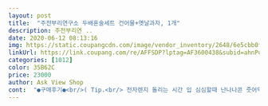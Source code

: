 ```yaml
---
layout: post 
title:  "주전부리연구소 두배혼술세트 건어물+옛날과자, 1개" 
description: 주전부리연 ..
date: 2020-06-12 08:13:16 
img: https://static.coupangcdn.com/image/vendor_inventory/2648/6e5cbb0f8e52c99b3359b62fb1dcbbcdb1fbc4760ccfcf6f511855e25bdd.jpg 
linkUrl: https://link.coupang.com/re/AFFSDP?lptag=AF3600438&subid=ahnPublicAsk&pageKey=1649804857&itemId=2810906992&vendorItemId=70674935977&traceid=V0-113-7671da31a96539c4 
categories: [1012] 
color: 35B62C 
price: 23000 
author: Ask View Shop 
cont:  "●구매후기●<br/>( Tip.<br/> 전자렌지 돌리는 시간 입 심심할때 난나나콘 줏어먹으면 인생의 고난이 싹 사라지고 앞으로 마주할 안주에 대한 기대감만 남게됩니다)<br/>게다가 가격도 혜자네요.<br/><br/>구성은 좀 다른데 역시 기대를 저버리지않군요<br/>구운치즈오징어포 에어프라이기에 돌려서 먹으면 빠삭하니 맥주 3캔 뚝딱이구요<br/>구운치즈오징어포까지 도착하자마자 바로 개봉해서 폭풍흡입해버렸네요^^<br/>그리고 다음날 고구마 먹으면서 왠지 건강해진 느낌 받으면서 정신건강도 챙길수 있습니다<br/>꽃보다오징어 전자렌지에 돌리면 적당히 질깃 감칠맛 대박이라 맥주 5캔 뚝딱이구요<br/>달랐지만 이번세트 역시 대 만족입니다!!<br/>두세번 걸쳐서 먹기 딱 좋은 양에 구성도 다양해서<br/>망설임 없이 바로 구매했네요 지난 번이랑 구성은 조금<br/>매번 편의점에서 안주를 살 때 마다<br/>맥주 한잔의 청량함이 너무너무 필요한 요즘<br/>맥주맛을 더해주는 주전부리 안주 진짜 강추합니다<br/>먹는 즐거움이 있습니다.<br/><br/>반성문 백장 썼읍니다.<br/> 이제야 이런걸 알다니 헛산거죠 제가<br/>새롭게 포함된 나나콘도 완전 요물 예전에 학교 매점에서 매일 사먹던 추억의 과자에요.<br/> 하트뿅뿅♡♡<br/>어떤 걸 고를까 고민을 많이 하게 되는데<br/>오프라인 매장도 있던데 한번 찾아가봐야겠습니다.<br/><br/>우연히 검색하다 양도 적당하고 종류도 다양해서<br/>이 가격에 풀코스 안주라니 감개무량하단 말밖엔,,<br/>재구매 의사 100%입니다.<br/><br/>저의 최애 아이템 오징어누룽지, 역시 씹는 맛이 일품이구요<br/>제 삶은 주전부리연구소를 알기 전과 후로 나뉜다고 해도 과언이 아닙니다<br/>주문해봤는데<br/>지난 번 골든박스 딜 떴을때 이미 그 맛을 익힌터라<br/>지난번에 산거 금새 다먹고 금단현상와서 또 찾아왔어요!<br/>퇴근하고 집에서 혼자 맥주 먹는 낙으로 살아가는<br/>평범한 회사원입니다.<br/><br/>하루종일 일에 시달리다<br/>한국인은 밥심 아니겠습니까 디저트로 오징어누룽지 먹으면 그날 풀코스로 도합 10캔의 맥주 조질수있어요<br/>혼술, 맥주 좋아하시는 분들 강추입니다!<br/>혼자 먹기에는 양이 많아서<br/>" 
---
```

